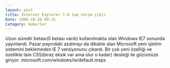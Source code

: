 ```yaml
---
layout: post
title: Internet Explorer 7.0 tam sürüm çıktı
Date: 2006-10-20 09:15
Category: Haberler
---
```


Uzun süredir betası(5 betası vardı) kullanılmakta olan Windows IE7
sonunda yayınlandı. Pazar payındaki azalmayı da dikakte alan Microsoft
yeni işletim sistemini beklemeden IE 7 versiyonunu çıkardı. Bir çok yeni
özelliği ve özellikle tam CSS(biraz eksik var ama olur o kadar) desteği
ile gözümüze giriyor.
microsoft.com/windows/ie/default.mspx

